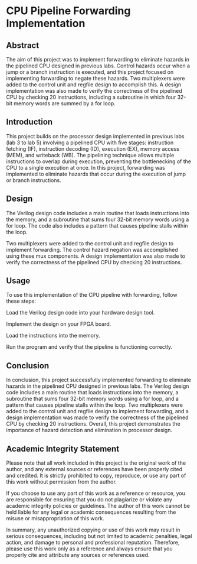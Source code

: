 # CPU Pipeline Forwarding Implementation

## Abstract

The aim of this project was to implement forwarding to eliminate hazards in the pipelined CPU designed in previous labs. Control hazards occur when a jump or a branch instruction is executed, and this project focused on implementing forwarding to negate these hazards. Two multiplexers were added to the control unit and regfile design to accomplish this. A design implementation was also made to verify the correctness of the pipelined CPU by checking 20 instructions, including a subroutine in which four 32-bit memory words are summed by a for loop.

## Introduction

This project builds on the processor design implemented in previous labs (lab 3 to lab 5) involving a pipelined CPU with five stages: instruction fetching (IF), instruction decoding (ID), execution (EX), memory access (MEM), and writeback (WB). The pipelining technique allows multiple instructions to overlap during execution, preventing the bottlenecking of the CPU to a single execution at once. In this project, forwarding was implemented to eliminate hazards that occur during the execution of jump or branch instructions.

## Design

The Verilog design code includes a main routine that loads instructions into the memory, and a subroutine that sums four 32-bit memory words using a for loop. The code also includes a pattern that causes pipeline stalls within the loop.

Two multiplexers were added to the control unit and regfile design to implement forwarding. The control hazard negation was accomplished using these mux components. A design implementation was also made to verify the correctness of the pipelined CPU by checking 20 instructions.

## Usage
To use this implementation of the CPU pipeline with forwarding, follow these steps:

Load the Verilog design code into your hardware design tool.

Implement the design on your FPGA board.

Load the instructions into the memory.

Run the program and verify that the pipeline is functioning correctly.

## Conclusion
In conclusion, this project successfully implemented forwarding to eliminate hazards in the pipelined CPU designed in previous labs. The Verilog design code includes a main routine that loads instructions into the memory, a subroutine that sums four 32-bit memory words using a for loop, and a pattern that causes pipeline stalls within the loop. Two multiplexers were added to the control unit and regfile design to implement forwarding, and a design implementation was made to verify the correctness of the pipelined CPU by checking 20 instructions. Overall, this project demonstrates the importance of hazard detection and elimination in processor design.

## Academic Integrity Statement
Please note that all work included in this project is the original work of the author, and any external sources or references have been properly cited and credited. It is strictly prohibited to copy, reproduce, or use any part of this work without permission from the author.

If you choose to use any part of this work as a reference or resource, you are responsible for ensuring that you do not plagiarize or violate any academic integrity policies or guidelines. The author of this work cannot be held liable for any legal or academic consequences resulting from the misuse or misappropriation of this work.

In summary, any unauthorized copying or use of this work may result in serious consequences, including but not limited to academic penalties, legal action, and damage to personal and professional reputation. Therefore, please use this work only as a reference and always ensure that you properly cite and attribute any sources or references used.
